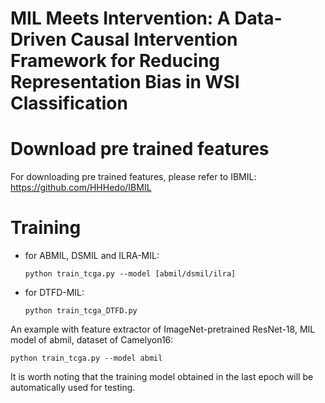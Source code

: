 # MIL Meets Intervention: A Data-Driven Causal Intervention Framework for Reducing Representation Bias in WSI Classification
# Download pre trained features
For downloading pre trained features, please refer to IBMIL: https://github.com/HHHedo/IBMIL
# Training
* for ABMIL, DSMIL and ILRA-MIL:
  
  `
    python train_tcga.py --model [abmil/dsmil/ilra]
  `
* for DTFD-MIL:

    `
    python train_tcga_DTFD.py
  `
  
An example with feature extractor of ImageNet-pretrained ResNet-18, MIL model of abmil, dataset of Camelyon16:

 `
     python train_tcga.py --model abmil
`

It is worth noting that the training model obtained in the last epoch will be automatically used for testing.
